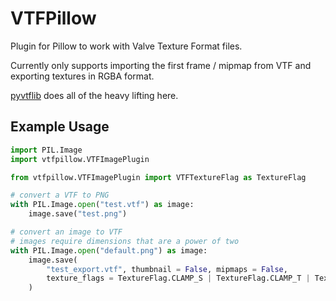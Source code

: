 # VTFPillow

Plugin for Pillow to work with Valve Texture Format files.

Currently only supports importing the first frame / mipmap from VTF and exporting textures in
RGBA format.

[pyvtflib](https://github.com/lasa01/pyvtflib) does all of the heavy lifting here.

## Example Usage

```python
import PIL.Image
import vtfpillow.VTFImagePlugin

from vtfpillow.VTFImagePlugin import VTFTextureFlag as TextureFlag

# convert a VTF to PNG
with PIL.Image.open("test.vtf") as image:
	image.save("test.png")

# convert an image to VTF
# images require dimensions that are a power of two
with PIL.Image.open("default.png") as image:
	image.save(
		"test_export.vtf", thumbnail = False, mipmaps = False,
		texture_flags = TextureFlag.CLAMP_S | TextureFlag.CLAMP_T | TextureFlag.NO_LOD | TextureFlag.NO_MIP,
	)
```
